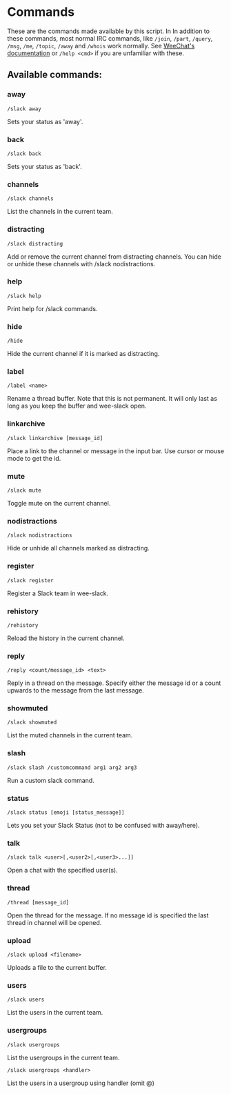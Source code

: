 # Commands

These are the commands made available by this script. In In addition to
these commands, most normal IRC commands, like `/join`, `/part`,
`/query`, `/msg`, `/me`, `/topic`, `/away` and `/whois` work normally.
See [WeeChat's
documentation](https://weechat.org/files/doc/stable/weechat_user.en.html)
or `/help <cmd>` if you are unfamiliar with these.

## Available commands:

### away

```
/slack away
```

Sets your status as 'away'.

### back

```
/slack back
```

Sets your status as 'back'.

### channels

```
/slack channels
```

List the channels in the current team.

### distracting

```
/slack distracting
```

Add or remove the current channel from distracting channels. You can hide
or unhide these channels with /slack nodistractions.

### help

```
/slack help
```

Print help for /slack commands.

### hide

```
/hide
```

Hide the current channel if it is marked as distracting.

### label

```
/label <name>
```

Rename a thread buffer. Note that this is not permanent. It will only last
as long as you keep the buffer and wee-slack open.

### linkarchive

```
/slack linkarchive [message_id]
```

Place a link to the channel or message in the input bar.
Use cursor or mouse mode to get the id.

### mute

```
/slack mute
```

Toggle mute on the current channel.

### nodistractions

```
/slack nodistractions
```

Hide or unhide all channels marked as distracting.

### register

```
/slack register
```

Register a Slack team in wee-slack.

### rehistory

```
/rehistory
```

Reload the history in the current channel.

### reply

```
/reply <count/message_id> <text>
```

Reply in a thread on the message. Specify either the message id
or a count upwards to the message from the last message.

### showmuted

```
/slack showmuted
```

List the muted channels in the current team.

### slash

```
/slack slash /customcommand arg1 arg2 arg3
```

Run a custom slack command.

### status

```
/slack status [emoji [status_message]]
```

Lets you set your Slack Status (not to be confused with away/here).

### talk

```
/slack talk <user>[,<user2>[,<user3>...]]
```

Open a chat with the specified user(s).

### thread

```
/thread [message_id]
```

Open the thread for the message.
If no message id is specified the last thread in channel will be opened.

### upload

```
/slack upload <filename>
```

Uploads a file to the current buffer.

### users

```
/slack users
```

List the users in the current team.

### usergroups

```
/slack usergroups
```

List the usergroups in the current team.

```
/slack usergroups <handler>
```

List the users in a usergroup using handler (omit @)



